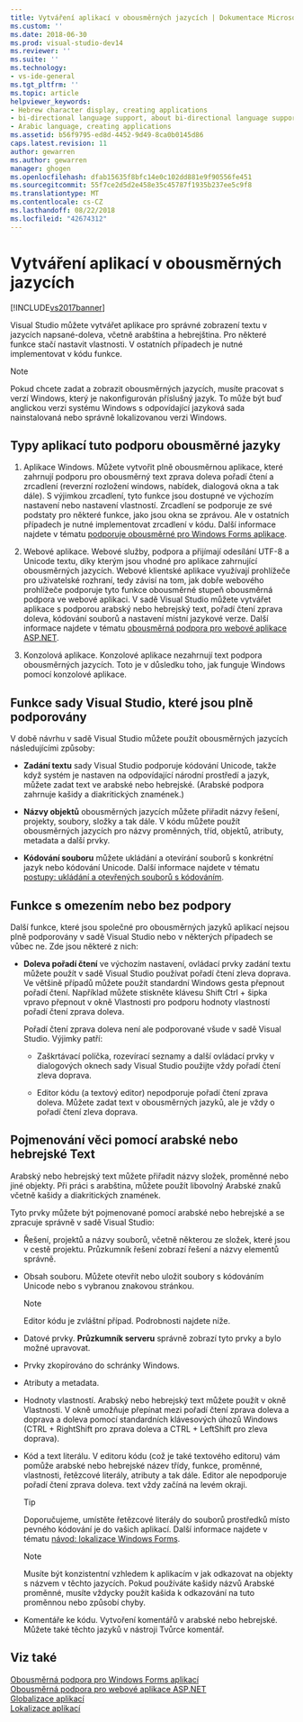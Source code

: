 ```yaml
---
title: Vytváření aplikací v obousměrných jazycích | Dokumentace Microsoftu
ms.custom: ''
ms.date: 2018-06-30
ms.prod: visual-studio-dev14
ms.reviewer: ''
ms.suite: ''
ms.technology:
- vs-ide-general
ms.tgt_pltfrm: ''
ms.topic: article
helpviewer_keywords:
- Hebrew character display, creating applications
- bi-directional language support, about bi-directional language support
- Arabic language, creating applications
ms.assetid: b56f9795-ed8d-4452-9d49-8ca0b0145d86
caps.latest.revision: 11
author: gewarren
ms.author: gewarren
manager: ghogen
ms.openlocfilehash: dfab15635f8bfc14e0c102dd881e9f90556fe451
ms.sourcegitcommit: 55f7ce2d5d2e458e35c45787f1935b237ee5c9f8
ms.translationtype: MT
ms.contentlocale: cs-CZ
ms.lasthandoff: 08/22/2018
ms.locfileid: "42674312"
---
```

# <a name="creating-applications-in-bi-directional-languages"></a>Vytváření aplikací v obousměrných jazycích
[!INCLUDE[vs2017banner](../includes/vs2017banner.md)]

Visual Studio můžete vytvářet aplikace pro správné zobrazení textu v jazycích napsané-doleva, včetně arabština a hebrejština. Pro některé funkce stačí nastavit vlastnosti. V ostatních případech je nutné implementovat v kódu funkce.  
  
> [!NOTE]
>  Pokud chcete zadat a zobrazit obousměrných jazycích, musíte pracovat s verzí Windows, který je nakonfigurován příslušný jazyk. To může být buď anglickou verzi systému Windows s odpovídající jazyková sada nainstalovaná nebo správně lokalizovanou verzi Windows.  
  
## <a name="types-of-application-that-support-bi-directional-languages"></a>Typy aplikací tuto podporu obousměrné jazyky  
  
1.  Aplikace Windows. Můžete vytvořit plně obousměrnou aplikace, které zahrnují podporu pro obousměrný text zprava doleva pořadí čtení a zrcadlení (reverzní rozložení windows, nabídek, dialogová okna a tak dále). S výjimkou zrcadlení, tyto funkce jsou dostupné ve výchozím nastavení nebo nastavení vlastností. Zrcadlení se podporuje ze své podstaty pro některé funkce, jako jsou okna se zprávou. Ale v ostatních případech je nutné implementovat zrcadlení v kódu. Další informace najdete v tématu [podporuje obousměrné pro Windows Forms aplikace](http://msdn.microsoft.com/library/7b622fa4-f390-4e4d-b624-83a1917cccf2).  
  
2.  Webové aplikace. Webové služby, podpora a přijímají odesílání UTF-8 a Unicode textu, díky kterým jsou vhodné pro aplikace zahrnující obousměrných jazycích. Webové klientské aplikace využívají prohlížeče pro uživatelské rozhraní, tedy závisí na tom, jak dobře webového prohlížeče podporuje tyto funkce obousměrné stupeň obousměrná podpora ve webové aplikaci. V sadě Visual Studio můžete vytvářet aplikace s podporou arabský nebo hebrejský text, pořadí čtení zprava doleva, kódování souborů a nastavení místní jazykové verze. Další informace najdete v tématu [obousměrná podpora pro webové aplikace ASP.NET](http://msdn.microsoft.com/library/5576f9b1-9b86-41ef-8354-092d366bcd03).  
  
3.  Konzolová aplikace. Konzolové aplikace nezahrnují text podpora obousměrných jazycích. Toto je v důsledku toho, jak funguje Windows pomocí konzolové aplikace.  
  
## <a name="visual-studio-features-that-are-fully-supported"></a>Funkce sady Visual Studio, které jsou plně podporovány  
 V době návrhu v sadě Visual Studio můžete použít obousměrných jazycích následujícími způsoby:  
  
-   **Zadání textu** sady Visual Studio podporuje kódování Unicode, takže když systém je nastaven na odpovídající národní prostředí a jazyk, můžete zadat text ve arabské nebo hebrejské. (Arabské podpora zahrnuje kašidy a diakritických znamének.)  
  
-   **Názvy objektů** obousměrných jazycích můžete přiřadit názvy řešení, projekty, soubory, složky a tak dále. V kódu můžete použít obousměrných jazycích pro názvy proměnných, tříd, objektů, atributy, metadata a další prvky.  
  
-   **Kódování souboru** můžete ukládání a otevírání souborů s konkrétní jazyk nebo kódování Unicode. Další informace najdete v tématu [postupy: ukládání a otevřených souborů s kódováním](../ide/how-to-save-and-open-files-with-encoding.md).  
  
## <a name="features-with-limited-or-no-support"></a>Funkce s omezením nebo bez podpory  
 Další funkce, které jsou společné pro obousměrných jazyků aplikací nejsou plně podporovány v sadě Visual Studio nebo v některých případech se vůbec ne. Zde jsou některé z nich:  
  
-   **Doleva pořadí čtení** ve výchozím nastavení, ovládací prvky zadání textu můžete použít v sadě Visual Studio používat pořadí čtení zleva doprava. Ve většině případů můžete použít standardní Windows gesta přepnout pořadí čtení. Například můžete stiskněte klávesu Shift Ctrl + šipka vpravo přepnout v okně Vlastnosti pro podporu hodnoty vlastností pořadí čtení zprava doleva.  
  
     Pořadí čtení zprava doleva není ale podporované všude v sadě Visual Studio. Výjimky patří:  
  
    -   Zaškrtávací políčka, rozevírací seznamy a další ovládací prvky v dialogových oknech sady Visual Studio použijte vždy pořadí čtení zleva doprava.  
  
    -   Editor kódu (a textový editor) nepodporuje pořadí čtení zprava doleva. Můžete zadat text v obousměrných jazyků, ale je vždy o pořadí čtení zleva doprava.  
  
## <a name="naming-things-using-arabic-or-hebrew-text"></a>Pojmenování věci pomocí arabské nebo hebrejské Text  
 Arabský nebo hebrejský text můžete přiřadit názvy složek, proměnné nebo jiné objekty. Při práci s arabština, můžete použít libovolný Arabské znaků včetně kašidy a diakritických znamének.  
  
 Tyto prvky můžete být pojmenované pomocí arabské nebo hebrejské a se zpracuje správně v sadě Visual Studio:  
  
-   Řešení, projektů a názvy souborů, včetně některou ze složek, které jsou v cestě projektu. Průzkumník řešení zobrazí řešení a názvy elementů správně.  
  
-   Obsah souboru. Můžete otevřít nebo uložit soubory s kódováním Unicode nebo s vybranou znakovou stránkou.  
  
    > [!NOTE]
    >  Editor kódu je zvláštní případ. Podrobnosti najdete níže.  
  
-   Datové prvky. **Průzkumník serveru** správně zobrazí tyto prvky a bylo možné upravovat.  
  
-   Prvky zkopírováno do schránky Windows.  
  
-   Atributy a metadata.  
  
-   Hodnoty vlastností. Arabský nebo hebrejský text můžete použít v okně Vlastnosti. V okně umožňuje přepínat mezi pořadí čtení zprava doleva a doprava a doleva pomocí standardních klávesových úhozů Windows (CTRL + RightShift pro zprava doleva a CTRL + LeftShift pro zleva doprava).  
  
-   Kód a text literálu. V editoru kódu (což je také textového editoru) vám pomůže arabské nebo hebrejské název třídy, funkce, proměnné, vlastnosti, řetězcové literály, atributy a tak dále. Editor ale nepodporuje pořadí čtení zprava doleva. text vždy začíná na levém okraji.  
  
    > [!TIP]
    >  Doporučujeme, umístěte řetězcové literály do souborů prostředků místo pevného kódování je do vašich aplikací. Další informace najdete v tématu [návod: lokalizace Windows Forms](http://msdn.microsoft.com/en-us/9a96220d-a19b-4de0-9f48-01e5d82679e5).  
  
    > [!NOTE]
    >  Musíte být konzistentní vzhledem k aplikacím v jak odkazovat na objekty s názvem v těchto jazycích. Pokud používáte kašidy názvů Arabské proměnné, musíte vždycky použít kašida k odkazování na tuto proměnnou nebo způsobí chyby.  
  
-   Komentáře ke kódu. Vytvoření komentářů v arabské nebo hebrejské. Můžete také těchto jazyků v nástroji Tvůrce komentář.  
  
## <a name="see-also"></a>Viz také  
 [Obousměrná podpora pro Windows Forms aplikací](http://msdn.microsoft.com/library/7b622fa4-f390-4e4d-b624-83a1917cccf2)   
 [Obousměrná podpora pro webové aplikace ASP.NET](http://msdn.microsoft.com/library/5576f9b1-9b86-41ef-8354-092d366bcd03)   
 [Globalizace aplikací](../ide/globalizing-applications.md)   
 [Lokalizace aplikací](../ide/localizing-applications.md)

